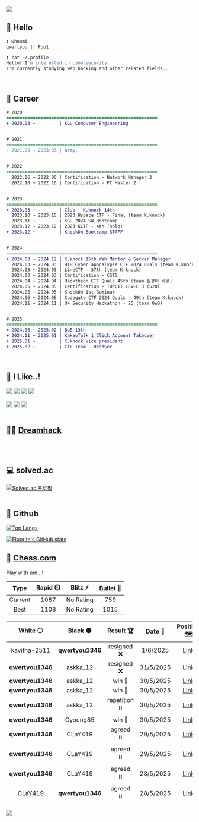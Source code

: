 <div align=left>
  <img src="https://capsule-render.vercel.app/api?type=waving&height=300&color=00f0e0&text=•⩊•" />
<br>

## 👋 Hello
```zsh
❯ whoami
qwertyou || Foo1

❯ cat ~/.profile
Hello! I'm interested in cybersecurity.
I'm currently studying web hacking and other related fields...
```
<br>
  
## 🌱 Career
```diff
# 2020
=========================================================
+ 2020.03 ~         | KGU Computer Engineering


# 2021
=========================================================
- 2021.09 ~ 2023.03 | Army..


# 2022
=========================================================
  2022.06 ~ 2022.06 | Certification - Network Manager 2
  2022.10 ~ 2022.10 | Certification - PC Master 2


# 2023
=========================================================
+ 2023.03 ~         | Club - K.knock 14th
  2023.10 ~ 2023.10 | 2023 Hspace CTF - Final (team K.knock)
  2023.11 ~         | KGU 2024 SW Bootcamp
  2023.12 ~ 2023.12 | 2023 KCTF - 4th (solo)
+ 2023.12 ~         | KnockOn Bootcamp STAFF


# 2024
=========================================================
+ 2024.03 ~ 2024.12 | K.knock 15th Web Mentor & Server Manager
  2024.03 ~ 2024.03 | HTB Cyber apocalypse CTF 2024 Quals (team K.knock)
  2024.03 ~ 2024.03 | LineCTF - 37th (team K.knock)
  2024.03 ~ 2024.03 | Certification - CSTS
  2024.04 ~ 2024.04 | Hacktheon CTF Quals 45th (team 팀장이 바보)
  2024.05 ~ 2024.05 | Certification - TOPCIT LEVEL 3 (520)
  2024.05 ~ 2024.05 | KnockOn 1st Seminar
  2024.06 ~ 2024.06 | Codegate CTF 2024 Quals - 49th (team K.knock)
  2024.11 ~ 2024.11 | U+ Security Hackathon - 25 (team 0w0)


# 2025
=========================================================
+ 2024.06 ~ 2025.02 | BoB 13th
+ 2024.11 ~ 2025.01 | KakaoTalk 1 Click Account Takeover
+ 2025.01 ~         | K.knock Vice president
+ 2025.02 ~         | CTF Team - DeadSec
```
<br>

## 🔨 I Like..!
<img src="https://img.shields.io/badge/Java-ED8B00?style=for-the-badge&logo=openjdk&logoColor=white">
<img src="https://img.shields.io/badge/python-3776AB?style=for-the-badge&logo=python&logoColor=white">
<img src="https://img.shields.io/badge/PHP-777BB4?style=for-the-badge&logo=php&logoColor=white">
<img src="https://img.shields.io/badge/Node.js-43853D?style=for-the-badge&logo=node.js&logoColor=white">
<br><br>
<img src="https://img.shields.io/badge/linux-FCC624?style=for-the-badge&logo=linux&logoColor=black"> 
<img src="https://img.shields.io/badge/docker-%230db7ed.svg?style=for-the-badge&logo=docker&logoColor=white">
<img src="https://img.shields.io/badge/GIT-E44C30?style=for-the-badge&logo=git&logoColor=white">
<br><br>

## 👨‍💻 [Dreamhack](https://dreamhack.io/users/40186)
<br><br>


## 💻 solved.ac
[![Solved.ac
프로필](http://mazassumnida.wtf/api/v2/generate_badge?boj=qwertyou)](https://solved.ac/qwertyou)
<br><br>

## 🚀 Github
[![Top Langs](https://github-readme-stats.vercel.app/api/top-langs/?username=qw3rtyou&layout=compact)](https://github.com/qw3rtyou/github-readme-stats)

[![Fluorite's GitHub stats](https://github-readme-stats.vercel.app/api?username=qw3rtyou)](https://github.com/anuraghazra/github-readme-stats)

## 🏁 [Chess.com](https://www.chess.com/)
Play with me...!
<!--START_SECTION:chessStats-->
<!-- Automatically generated with https://github.com/Balastrong/chess-stats-action -->

| Type | Rapid ⏲️ | Blitz ⚡ | Bullet 🔫 |
|:---:|:---:|:---:|:---:|
| Current | 1087 | No Rating | 759 |
| Best | 1108 | No Rating | 1015 |

| White ⚪ | Black ⚫ | Result 🏆 | Date 📅 | Position 🗺️ | Type 🕕 |
|:---:|:---:|:---:|:---:|:---:|:---:|
| kavitha-2511 | **qwertyou1346** | resigned ❌ | 1/6/2025 | <a href="http://www.ee.unb.ca/cgi-bin/tervo/fen.pl?select=8/p7/8/8/1P2B3/P3k3/1KP2bR1/8 b - - 0 45">Link</a> | Rapid |
| **qwertyou1346** | askka_12 | resigned ❌ | 31/5/2025 | <a href="http://www.ee.unb.ca/cgi-bin/tervo/fen.pl?select=r1b4r/ppp2kp1/3p4/3Nppq1/3nP2p/3P2P1/PPP2P2/R4RK1 w - - 0 17">Link</a> | Rapid |
| **qwertyou1346** | askka_12 | win 🥇 | 30/5/2025 | <a href="http://www.ee.unb.ca/cgi-bin/tervo/fen.pl?select=8/6P1/8/5K2/1ppk4/pP6/P1P4P/8 b - - 0 37">Link</a> | Rapid |
| **qwertyou1346** | askka_12 | win 🥇 | 30/5/2025 | <a href="http://www.ee.unb.ca/cgi-bin/tervo/fen.pl?select=6N1/p7/3p4/5p2/b1R5/8/KP2kP2/8 b - - 0 40">Link</a> | Rapid |
| **qwertyou1346** | askka_12 | repetition ⏸️ | 30/5/2025 | <a href="http://www.ee.unb.ca/cgi-bin/tervo/fen.pl?select=8/1p2kp1p/1R6/2r1r3/8/8/PP6/4K3 w - - 8 42">Link</a> | Rapid |
| **qwertyou1346** | Gyoung85 | win 🥇 | 30/5/2025 | <a href="http://www.ee.unb.ca/cgi-bin/tervo/fen.pl?select=8/p1pR1rkp/1p6/5p2/3R4/1P6/PKP3PP/8 b - - 0 35">Link</a> | Rapid |
| **qwertyou1346** | CLaY419 | agreed ⏸️ | 29/5/2025 | <a href="http://www.ee.unb.ca/cgi-bin/tervo/fen.pl?select=4r1k1/7p/p4ppB/2pp4/8/1P1b1P1P/P5P1/3RrK2 w - - 1 25">Link</a> | Rapid |
| **qwertyou1346** | CLaY419 | agreed ⏸️ | 29/5/2025 | <a href="http://www.ee.unb.ca/cgi-bin/tervo/fen.pl?select=r4r1k/pp2N1bp/8/4p1p1/6Q1/3b4/PPq2PPP/n3K3 w - - 0 23">Link</a> | Daily |
| **qwertyou1346** | CLaY419 | agreed ⏸️ | 28/5/2025 | <a href="http://www.ee.unb.ca/cgi-bin/tervo/fen.pl?select=4R3/p1p3pp/1kp2pb1/8/5P2/BPN5/P2K1nBP/8 w - - 1 32">Link</a> | Rapid |
| CLaY419 | **qwertyou1346** | agreed ⏸️ | 28/5/2025 | <a href="http://www.ee.unb.ca/cgi-bin/tervo/fen.pl?select=6k1/p1p5/1pPp3p/1P4p1/P4p2/5P2/5KPP/r7 w - - 2 38">Link</a> | Rapid |

<!--END_SECTION:chessStats-->


<img src="https://capsule-render.vercel.app/api?type=waving&color=00f0e0&height=150&section=footer" />
</div>


